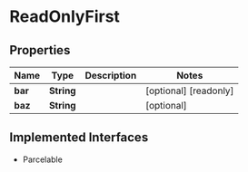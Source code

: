 

# ReadOnlyFirst


## Properties

Name | Type | Description | Notes
------------ | ------------- | ------------- | -------------
**bar** | **String** |  |  [optional] [readonly]
**baz** | **String** |  |  [optional]


## Implemented Interfaces

* Parcelable


